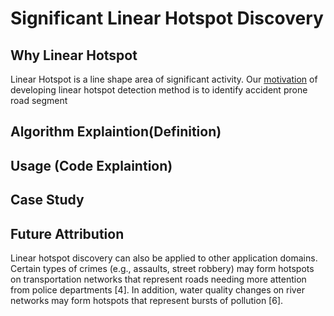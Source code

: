 # Significant Linear Hotspot Discovery
## Why Linear Hotspot
Linear Hotspot is a line shape area of significant activity. Our [motivation](https://github.com/SpatialUMN/LinearHotspot-Java/wiki/Motivation-of-Developing-Linear-Hotspot-Detection-Method) of developing linear hotspot detection method is to identify accident prone road segment

## Algorithm Explaintion(Definition)

## Usage (Code Explaintion)

## Case Study

## Future Attribution
Linear hotspot discovery can also be applied to other application domains. Certain types of crimes (e.g., assaults, street robbery) may form hotspots on transportation networks that represent roads needing more attention from police departments [4]. In addition, water quality changes on river networks may form hotspots that represent bursts of pollution [6].
